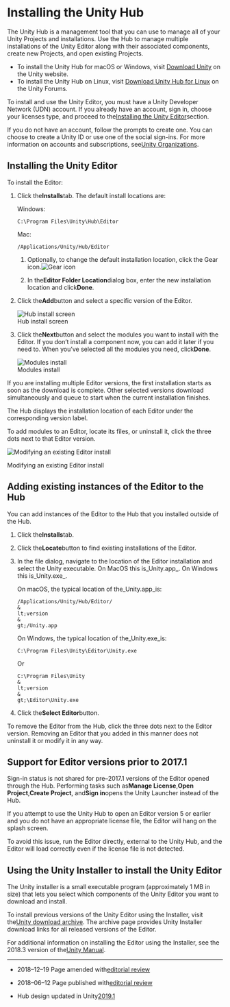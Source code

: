 # Installing the Unity Hub

The Unity Hub is a management tool that you can use to manage all of your Unity Projects and installations. Use the Hub to manage multiple installations of the Unity Editor along with their associated components, create new Projects, and open existing Projects.

* To install the Unity Hub for macOS or Windows, visit
  [Download Unity](https://unity3d.com/get-unity/download)
  on the Unity website.
* To install the Unity Hub on Linux, visit
  [Download Unity Hub for Linux](https://forum.unity.com/threads/unity-hub-v-1-0-0-is-now-available.555547/)
  on the Unity Forums.

To install and use the Unity Editor, you must have a Unity Developer Network \(UDN\) account. If you already have an account, sign in, choose your licenses type, and proceed to the[Installing the Unity Editor](https://docs.unity3d.com/2019.2/Documentation/Manual/GettingStartedInstallingHub.html#install)section.

If you do not have an account, follow the prompts to create one. You can choose to create a Unity ID or use one of the social sign-ins. For more information on accounts and subscriptions, see[Unity Organizations](https://docs.unity3d.com/2019.2/Documentation/Manual/OrgsUnityOrganizations.html).

## Installing the Unity Editor

To install the Editor:

1. Click the**Installs**tab. The default install locations are:

   Windows:

   ```
   C:\Program Files\Unity\Hub\Editor
   ```

   Mac:

   ```
   /Applications/Unity/Hub/Editor
   ```

   1. Optionally, to change the default installation location, click the Gear icon.![](https://docs.unity3d.com/2019.2/Documentation/uploads/Main/gs_gear_icon.png "Gear icon")

   2. In the**Editor Folder Location**dialog box, enter the new installation location and click**Done**.

2. Click the**Add**button and select a specific version of the Editor.

   ![](https://docs.unity3d.com/2019.2/Documentation/uploads/Main/gs_hub_installs_screen.png "Hub install screen")  
   Hub install screen

3. Click the**Next**button and select the modules you want to install with the Editor. If you don’t install a component now, you can add it later if you need to. When you’ve selected all the modules you need, click**Done**.

   ![](https://docs.unity3d.com/2019.2/Documentation/uploads/Main/gs_choose_components.png "Modules install")  
   Modules install

If you are installing multiple Editor versions, the first installation starts as soon as the download is complete. Other selected versions download simultaneously and queue to start when the current installation finishes.

The Hub displays the installation location of each Editor under the corresponding version label.

To add modules to an Editor, locate its files, or uninstall it, click the three dots next to that Editor version.

![](https://docs.unity3d.com/2019.2/Documentation/uploads/Main/gs_hub_installs_screen2.png "Modifying an existing Editor install")

Modifying an existing Editor install

## Adding existing instances of the Editor to the Hub

You can add instances of the Editor to the Hub that you installed outside of the Hub.

1. Click the**Installs**tab.

2. Click the**Locate**button to find existing installations of the Editor.

3. In the file dialog, navigate to the location of the Editor installation and select the Unity executable. On MacOS this is_Unity.app_. On Windows this is_Unity.exe_.

   On macOS, the typical location of the\_Unity.app\_is:

   ```
   /Applications/Unity/Hub/Editor/
   &
   lt;version
   &
   gt;/Unity.app
   ```

   On Windows, the typical location of the\_Unity.exe\_is:

   ```
   C:\Program Files\Unity\Editor\Unity.exe
   ```

   Or

   ```
   C:\Program Files\Unity
   &
   lt;version
   &
   gt;\Editor\Unity.exe
   ```

4. Click the**Select Editor**button.

To remove the Editor from the Hub, click the three dots next to the Editor version. Removing an Editor that you added in this manner does not uninstall it or modify it in any way.

## Support for Editor versions prior to 2017.1

Sign-in status is not shared for pre–2017.1 versions of the Editor opened through the Hub. Performing tasks such as**Manage License**,**Open Project**,**Create Project**, and**Sign in**opens the Unity Launcher instead of the Hub.

If you attempt to use the Unity Hub to open an Editor version 5 or earlier and you do not have an appropriate license file, the Editor will hang on the splash screen.

To avoid this issue, run the Editor directly, external to the Unity Hub, and the Editor will load correctly even if the license file is not detected.

## Using the Unity Installer to install the Unity Editor

The Unity installer is a small executable program \(approximately 1 MB in size\) that lets you select which components of the Unity Editor you want to download and install.

To install previous versions of the Unity Editor using the Installer, visit the[Unity download archive](https://unity3d.com/get-unity/download/archive). The archive page provides Unity Installer download links for all released versions of the Editor.

For additional information on installing the Editor using the Installer, see the 2018.3 version of the[Unity Manual](http://docs.unity3d.com/).

---

* 2018–12–19  Page amended with[editorial review](https://docs.unity3d.com/2019.2/Documentation/Manual/DocumentationEditorialReview.html)

* 2018–06–12 Page published with[editorial review](https://docs.unity3d.com/2019.2/Documentation/Manual/DocumentationEditorialReview.html)

* Hub design updated in Unity[2019.1](https://docs.unity3d.com/2019.1/Documentation/Manual/30_search.html?q=newin20191)



